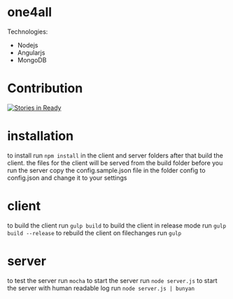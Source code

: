one4all
=====
   
Technologies:
* Nodejs
* Angularjs
* MongoDB

# Contribution
[![Stories in Ready](https://badge.waffle.io/Opiskull/one4all.png?label=ready&title=Ready)](https://waffle.io/Opiskull/one4all)

# installation

  to install run ```npm install``` in the client and server folders
  after that build the client. the files for the client will be served from the build folder
  before you run the server copy the config.sample.json file in the folder config to config.json and change it to your settings

# client

  to build the client run ```gulp build```
  to build the client in release mode run ```gulp build --release```
  to rebuild the client on filechanges run ```gulp```

# server

  to test the server run ```mocha```
  to start the server run ```node server.js```
  to start the server with human readable log run ```node server.js | bunyan```